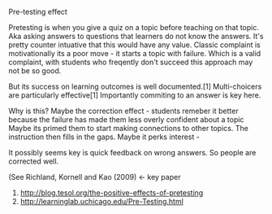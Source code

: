 Pre-testing effect

Pretesting is when you give a quiz on a topic before teaching on that topic. Aka asking answers to questions that learners do not know the answers. 
It's pretty counter intuative that this would have any value. Classic complaint is motivationally its a poor move - it starts a topic with failure. Which is a valid complaint, with students who freqently don't succeed this approach may not be so good.

But its success on learning outcomes is well documented.[1] Multi-choicers are particularly effective[1] Importantly commiting to an answer is key here. 

Why is this?
Maybe the correction effect - students remeber it better because the failure has made them less overly confident about a topic
Maybe its primed them to start making connections to other topics. The instruction then fills in the gaps. 
Maybe it perks interest - 

It possibly seems key is quick feedback on wrong answers. So people are corrected well.



(See Richland, Kornell and Kao (2009) <-  key paper



1. http://blog.tesol.org/the-positive-effects-of-pretesting
2. http://learninglab.uchicago.edu/Pre-Testing.html
